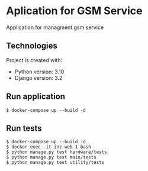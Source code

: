 # Aplication for GSM Service

Application for managment gsm service

## Technologies

Project is created with:

* Python version: 3.10
* Django version: 3.2

## Run application
```
$ docker-compose up --build -d
```

## Run tests

```
$ docker-compose up --build -d
$ docker exec -it inz-web-1 bash
$ python manage.py test hardware/tests
$ python manage.py test main/tests
$ python manage.py test utility/tests
```